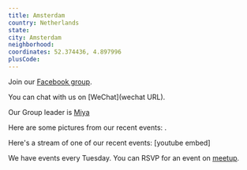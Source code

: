 ```yaml
---
title: Amsterdam
country: Netherlands
state: 
city: Amsterdam
neighborhood: 
coordinates: 52.374436, 4.897996
plusCode:
---
```

Join our [Facebook group](https://www.facebook.com/groups/free.code.camp.amsterdam).

You can chat with us on [WeChat](wechat URL).

Our Group leader is [Miya](freecodecamp.org/miya)

Here are some pictures from our recent events:
![]().

Here's a stream of one of our recent events:
[youtube embed]

We have events every Tuesday. You can RSVP for an event on [meetup](meetupurl).
